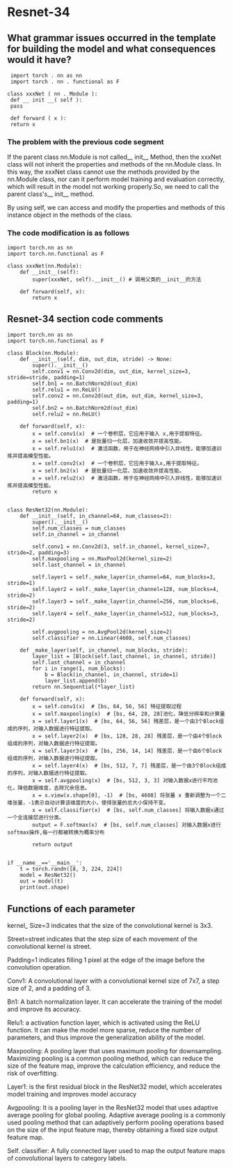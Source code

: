 # Resnet-34

## What grammar issues occurred in the template for building the model and what consequences would it have?

```import torch 
 import torch . nn as nn 
 import torch . nn . functional as F 

class xxxNet ( nn . Module ):
 def __ init __( self ):
 pass 
 
 def forward ( x ):
 return x 
```
### The problem with the previous code segment

   If the parent class nn.Module is not called__ init__ Method, then the xxxNet class will not inherit the properties and methods of the nn.Module class. In this way, the xxxNet class cannot use the methods provided by the nn.Module class, nor can it perform model training and evaluation correctly, which will result in the model not working properly.So, we need to call the parent class's__ init__ method.

   By using self, we can access and modify the properties and methods of this instance object in the methods of the class.

### The code modification is as follows

```import torch
import torch.nn as nn
import torch.nn.functional as F

class xxxNet(nn.Module):
    def __init__(self):
        super(xxxNet, self).__init__() # 调用父类的__init__的方法
    
    def forward(self, x):
        return x
 ```

## Resnet-34 section code comments

```import torch
import torch.nn as nn
import torch.nn.functional as F

class Block(nn.Module):
    def __init__(self, dim, out_dim, stride) -> None:
        super().__init__()
        self.conv1 = nn.Conv2d(dim, out_dim, kernel_size=3, stride=stride, padding=1)
        self.bn1 = nn.BatchNorm2d(out_dim)
        self.relu1 = nn.ReLU()
        self.conv2 = nn.Conv2d(out_dim, out_dim, kernel_size=3, padding=1)
        self.bn2 = nn.BatchNorm2d(out_dim)
        self.relu2 = nn.ReLU()

    def forward(self, x):
        x = self.conv1(x)  # 一个卷积层，它应用于输入 x,用于提取特征。
        x = self.bn1(x)  # 是批量归一化层，加速收敛并提高性能。
        x = self.relu1(x)  # 激活函数，用于在神经网络中引入非线性，能够加速训练并提高模型性能。
        x = self.conv2(x)  # 一个卷积层，它应用于输入x,用于提取特征。
        x = self.bn2(x)  # 是批量归一化层，加速收敛并提高性能。
        x = self.relu2(x)  # 激活函数，用于在神经网络中引入非线性，能够加速训练并提高模型性能。
        return x


class ResNet32(nn.Module):
    def __init__(self, in_channel=64, num_classes=2):
        super().__init__()
        self.num_classes = num_classes
        self.in_channel = in_channel

        self.conv1 = nn.Conv2d(3, self.in_channel, kernel_size=7, stride=2, padding=3)
        self.maxpooling = nn.MaxPool2d(kernel_size=2)
        self.last_channel = in_channel

        self.layer1 = self._make_layer(in_channel=64, num_blocks=3, stride=1)
        self.layer2 = self._make_layer(in_channel=128, num_blocks=4, stride=2)
        self.layer3 = self._make_layer(in_channel=256, num_blocks=6, stride=2)
        self.layer4 = self._make_layer(in_channel=512, num_blocks=3, stride=2)

        self.avgpooling = nn.AvgPool2d(kernel_size=2)
        self.classifier = nn.Linear(4608, self.num_classes)

    def _make_layer(self, in_channel, num_blocks, stride):
        layer_list = [Block(self.last_channel, in_channel, stride)]
        self.last_channel = in_channel
        for i in range(1, num_blocks):
            b = Block(in_channel, in_channel, stride=1)
            layer_list.append(b)
        return nn.Sequential(*layer_list)

    def forward(self, x):
        x = self.conv1(x)  # [bs, 64, 56, 56] 特征提取过程
        x = self.maxpooling(x)  # [bs, 64, 28, 28]池化，降低分辨率和计算量
        x = self.layer1(x)  # [bs, 64, 56, 56] 残差层，是一个由3个Block组成的序列，对输入数据进行特征提取。
        x = self.layer2(x)  # [bs, 128, 28, 28] 残差层，是一个由4个Block组成的序列，对输入数据进行特征提取。
        x = self.layer3(x)  # [bs, 256, 14, 14] 残差层，是一个由6个Block组成的序列，对输入数据进行特征提取。
        x = self.layer4(x)  # [bs, 512, 7, 7] 残差层，是一个由3个Block组成的序列，对输入数据进行特征提取。
        x = self.avgpooling(x)  # [bs, 512, 3, 3] 对输入数据x进行平均池化，降低数据维度，去除冗余信息。
        x = x.view(x.shape[0], -1)  # [bs, 4608] 将张量 x 重新调整为一个二维张量，-1表示自动计算该维度的大小，使得张量的总大小保持不变。
        x = self.classifier(x)  # [bs, self.num_classes] 将输入数据x通过一个全连接层进行分类。
        output = F.softmax(x)  # [bs, self.num_classes] 对输入数据x进行softmax操作,每一行都被转换为概率分布

        return output


if __name__=='__main__':
    t = torch.randn([8, 3, 224, 224])
    model = ResNet32()
    out = model(t)
    print(out.shape)
```

## Functions of each parameter

kernel_ Size=3 indicates that the size of the convolutional kernel is 3x3.

Street=street indicates that the step size of each movement of the convolutional kernel is street.

Padding=1 indicates filling 1 pixel at the edge of the image before the convolution operation.

Conv1: A convolutional layer with a convolutional kernel size of 7x7, a step size of 2, and a padding of 3.

Bn1: A batch normalization layer. It can accelerate the training of the model and improve its accuracy.

Relu1: a activation function layer, which is activated using the ReLU function. It can make the model more sparse, reduce the number of parameters, and thus improve the generalization ability of the model.

Maxpooling: A pooling layer that uses maximum pooling for downsampling. Maximizing pooling is a common pooling method, which can reduce the size of the feature map, improve the calculation efficiency, and reduce the risk of overfitting.

Layer1: is the first residual block in the ResNet32 model, which accelerates model training and improves model accuracy

Avgpooling: It is a pooling layer in the ResNet32 model that uses adaptive average pooling for global pooling. Adaptive average pooling is a commonly used pooling method that can adaptively perform pooling operations based on the size of the input feature map, thereby obtaining a fixed size output feature map.

Self. classifier: A fully connected layer used to map the output feature maps of convolutional layers to category labels.
